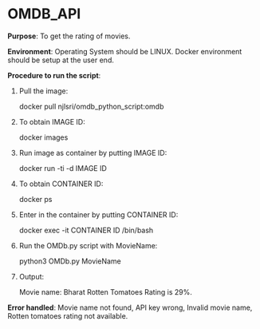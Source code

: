 # OMDB_API
**Purpose**:  To get the rating of movies.

**Environment**: Operating System should be LINUX. Docker environment should be setup at the user end.

**Procedure to run the script**:

1. Pull the image:

   docker pull  njlsri/omdb_python_script:omdb 

2. To obtain IMAGE ID:

   docker images

3. Run image as container by putting IMAGE ID:

   docker run -ti -d IMAGE ID

4. To obtain CONTAINER ID:

   docker ps

5. Enter in the container by putting CONTAINER ID:

   docker exec -it CONTAINER ID /bin/bash

6. Run the OMDb.py script with MovieName:

   python3 OMDb.py MovieName
   
7. Output:

   Movie name: Bharat
   Rotten Tomatoes Rating is 29%.

**Error handled**: Movie name not found, API key wrong, Invalid movie name, Rotten tomatoes rating not available.
